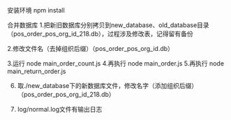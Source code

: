 安装环境
npm install

合并数据库
1.把新旧数据库分别拷贝到new_database、old_database目录（pos_order_pos_org_id_218.db），过程涉及修改表，记得留有备份

2.修改文件名（去掉组织后缀）（pos_order_pos_org_id.db）

3.运行 node main_order_count.js
4.再执行 node main_order.js
5.再执行 node main_return_order.js

6. 取./new_database下的新数据库文件，修改名字（添加组织后缀）（pos_order_pos_org_id_218.db）

7. log/normal.log文件有输出日志


